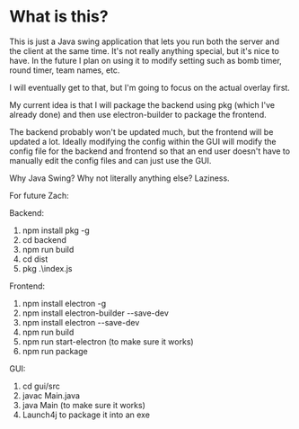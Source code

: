 # What is this?

This is just a Java swing application that lets you run both the server and the client at the same time.
It's not really anything special, but it's nice to have.
In the future I plan on using it to modify setting such as bomb timer, round timer, team names, etc.

I will eventually get to that, but I'm going to focus on the actual overlay first.

My current idea is that I will package the backend using pkg (which I've already done) and then use electron-builder to package the frontend.

The backend probably won't be updated much, but the frontend will be updated a lot.
Ideally modifying the config within the GUI will modify the config file for the backend and frontend so that an end user 
doesn't have to manually edit the config files and can just use the GUI.

Why Java Swing? Why not literally anything else? Laziness.

For future Zach: 

Backend: 
1. npm install pkg -g
2. cd backend
3. npm run build
4. cd dist
5. pkg .\index.js

Frontend:
1. npm install electron -g
2. npm install electron-builder --save-dev
3. npm install electron --save-dev
4. npm run build
5. npm run start-electron (to make sure it works)
6. npm run package

GUI:
1. cd gui/src
2. javac Main.java
3. java Main (to make sure it works)
4. Launch4j to package it into an exe


